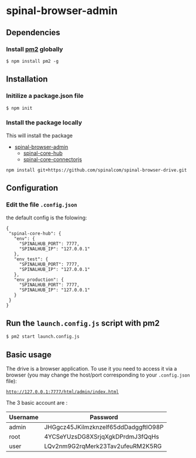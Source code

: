 # spinal-browser-admin

## Dependencies


### Install [pm2](https://github.com/Unitech/pm2) globally
```
$ npm install pm2 -g
```


## Installation

### Initilize a package.json file

```
$ npm init
```

### Install the package locally

This will install the package
  - [spinal-browser-admin](https://github.com/spinalcom/spinal-browser-admin)
    - [spinal-core-hub](https://github.com/spinalcom/spinal-core-hub)
    - [spinal-core-connectorjs](https://github.com/spinalcom/spinal-core-connectorjs)


```
npm install git+https://github.com/spinalcom/spinal-browser-drive.git
```

## Configuration

### Edit the file `.config.json`

 the default config is the folowing:
 ```
{
  "spinal-core-hub": {
    "env": {
      "SPINALHUB_PORT": 7777,
      "SPINALHUB_IP": "127.0.0.1"
    },
    "env_test": {
      "SPINALHUB_PORT": 7777,
      "SPINALHUB_IP": "127.0.0.1"
    },
    "env_production": {
      "SPINALHUB_PORT": 7777,
      "SPINALHUB_IP": "127.0.0.1"
    }
  }
}
```

## Run the `launch.config.js` script with pm2
```
$ pm2 start launch.config.js
```

## Basic usage

The drive is a browser application. To use it you need to access it via a browser (you may change the host/port corresponding to your `.config.json` file):

[`http://127.0.0.1:7777/html/admin/index.html`](http://127.0.0.1:7777/html/admin/index.html)

The 3 basic account are :

Username | Password
-|-
admin | JHGgcz45JKilmzknzelf65ddDadggftIO98P
root | 4YCSeYUzsDG8XSrjqXgkDPrdmJ3fQqHs
user | LQv2nm9G2rqMerk23Tav2ufeuRM2K5RG
